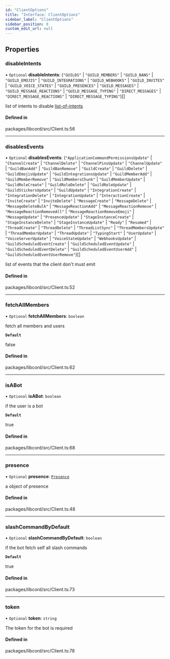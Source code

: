```yaml
---
id: "ClientOptions"
title: "Interface: ClientOptions"
sidebar_label: "ClientOptions"
sidebar_position: 0
custom_edit_url: null
---
```


## Properties

### disableIntents

• `Optional` **disableIntents**: (``"GUILDS"`` \| ``"GUILD_MEMBERS"`` \| ``"GUILD_BANS"`` \| ``"GUILD_EMOJIS"`` \| ``"GUILD_INTEGRATIONS"`` \| ``"GUILD_WEBHOOKS"`` \| ``"GUILD_INVITES"`` \| ``"GUILD_VOICE_STATES"`` \| ``"GUILD_PRESENCES"`` \| ``"GUILD_MESSAGES"`` \| ``"GUILD_MESSAGE_REACTIONS"`` \| ``"GUILD_MESSAGE_TYPING"`` \| ``"DIRECT_MESSAGES"`` \| ``"DIRECT_MESSAGE_REACTIONS"`` \| ``"DIRECT_MESSAGE_TYPING"``)[]

list of intents to disable [list-of-intents](https://discord.com/developers/docs/topics/gateway#list-of-intents)

#### Defined in

packages/libcord/src/Client.ts:56

___

### disablesEvents

• `Optional` **disablesEvents**: (``"ApplicationCommandPermissionsUpdate"`` \| ``"ChannelCreate"`` \| ``"ChannelDelete"`` \| ``"ChannelPinsUpdate"`` \| ``"ChannelUpdate"`` \| ``"GuildBanAdd"`` \| ``"GuildBanRemove"`` \| ``"GuildCreate"`` \| ``"GuildDelete"`` \| ``"GuildEmojisUpdate"`` \| ``"GuildIntegrationsUpdate"`` \| ``"GuildMemberAdd"`` \| ``"GuildMemberRemove"`` \| ``"GuildMembersChunk"`` \| ``"GuildMemberUpdate"`` \| ``"GuildRoleCreate"`` \| ``"GuildRoleDelete"`` \| ``"GuildRoleUpdate"`` \| ``"GuildStickersUpdate"`` \| ``"GuildUpdate"`` \| ``"IntegrationCreate"`` \| ``"IntegrationDelete"`` \| ``"IntegrationUpdate"`` \| ``"InteractionCreate"`` \| ``"InviteCreate"`` \| ``"InviteDelete"`` \| ``"MessageCreate"`` \| ``"MessageDelete"`` \| ``"MessageDeleteBulk"`` \| ``"MessageReactionAdd"`` \| ``"MessageReactionRemove"`` \| ``"MessageReactionRemoveAll"`` \| ``"MessageReactionRemoveEmoji"`` \| ``"MessageUpdate"`` \| ``"PresenceUpdate"`` \| ``"StageInstanceCreate"`` \| ``"StageInstanceDelete"`` \| ``"StageInstanceUpdate"`` \| ``"Ready"`` \| ``"Resumed"`` \| ``"ThreadCreate"`` \| ``"ThreadDelete"`` \| ``"ThreadListSync"`` \| ``"ThreadMembersUpdate"`` \| ``"ThreadMemberUpdate"`` \| ``"ThreadUpdate"`` \| ``"TypingStart"`` \| ``"UserUpdate"`` \| ``"VoiceServerUpdate"`` \| ``"VoiceStateUpdate"`` \| ``"WebhooksUpdate"`` \| ``"GuildScheduledEventCreate"`` \| ``"GuildScheduledEventUpdate"`` \| ``"GuildScheduledEventDelete"`` \| ``"GuildScheduledEventUserAdd"`` \| ``"GuildScheduledEventUserRemove"``)[]

list of events that the client don't must emit

#### Defined in

packages/libcord/src/Client.ts:52

___

### fetchAllMembers

• `Optional` **fetchAllMembers**: `boolean`

fetch all members and users

**`Default`**

false

#### Defined in

packages/libcord/src/Client.ts:62

___

### isABot

• `Optional` **isABot**: `boolean`

if the user is a bot

**`Default`**

true

#### Defined in

packages/libcord/src/Client.ts:68

___

### presence

• `Optional` **presence**: [`Presence`](Presence.md)

a object of presence

#### Defined in

packages/libcord/src/Client.ts:48

___

### slashCommandByDefault

• `Optional` **slashCommandByDefault**: `boolean`

if the bot fetch self all slash commands

**`Default`**

true

#### Defined in

packages/libcord/src/Client.ts:73

___

### token

• `Optional` **token**: `string`

The token for the bot is required

#### Defined in

packages/libcord/src/Client.ts:78
